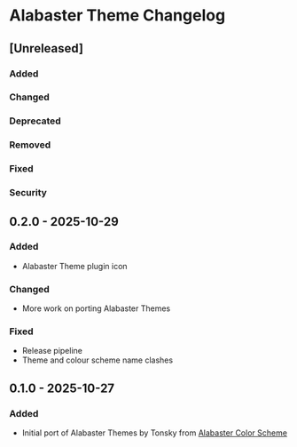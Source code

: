 <!-- Keep a Changelog guide -> https://keepachangelog.com -->

# Alabaster Theme Changelog

## [Unreleased]

### Added

### Changed

### Deprecated

### Removed

### Fixed

### Security

## 0.2.0 - 2025-10-29

### Added

- Alabaster Theme plugin icon

### Changed

- More work on porting Alabaster Themes

### Fixed

- Release pipeline
- Theme and colour scheme name clashes

## 0.1.0 - 2025-10-27

### Added

- Initial port of Alabaster Themes by Tonsky from [Alabaster Color Scheme](https://github.com/tonsky/intellij-alabaster)
